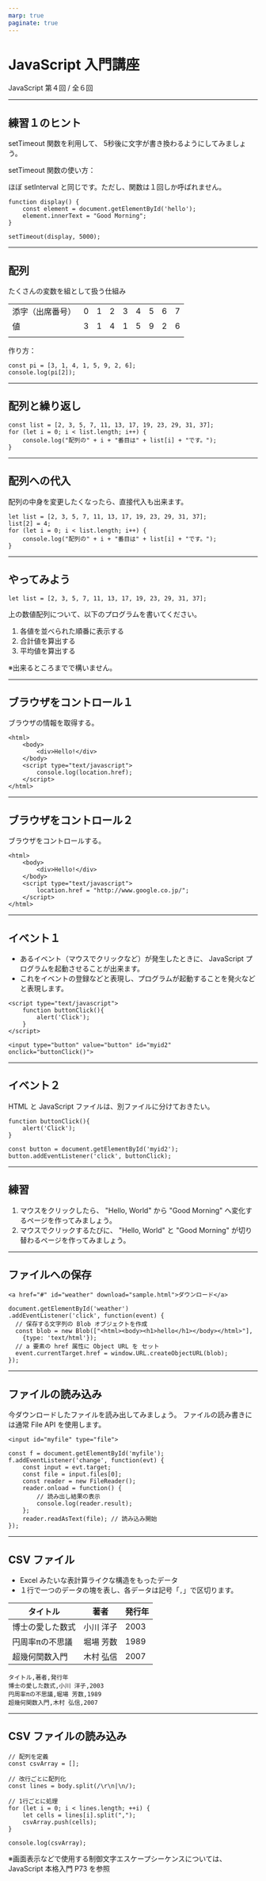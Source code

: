 ```yaml
---
marp: true
paginate: true
---
```

# JavaScript 入門講座

JavaScript 第４回 / 全６回

<!-- 
$theme: gaia
template: invert
-->

<!-- footer: JavaScript 入門講座 第４回 -->

---
## 練習１のヒント

setTimeout 関数を利用して、 5秒後に文字が書き換わるようにしてみましょう。

setTimeout 関数の使い方：

ほぼ setInterval と同じです。ただし、関数は１回しか呼ばれません。

~~~
function display() {
    const element = document.getElementById('hello');
    element.innerText = "Good Morning";
}

setTimeout(display, 5000);
~~~

---
## 配列

たくさんの変数を組として扱う仕組み

| | | | | | | | | |
| :--- | :---: | :---: | :---: | :---: | :---: | :---: | :---: | :---: |
| 添字（出席番号） | 0 | 1 | 2 | 3 | 4 | 5 | 6 | 7 |
| 値 | 3 | 1 | 4 | 1 | 5 | 9 | 2 | 6 |
| | | | | | | | | |

作り方：
~~~
const pi = [3, 1, 4, 1, 5, 9, 2, 6];
console.log(pi[2]);
~~~

---
## 配列と繰り返し

~~~
const list = [2, 3, 5, 7, 11, 13, 17, 19, 23, 29, 31, 37];
for (let i = 0; i < list.length; i++) {
    console.log("配列の" + i + "番目は" + list[i] + "です。");
}
~~~

---
## 配列への代入

配列の中身を変更したくなったら、直接代入も出来ます。

~~~
let list = [2, 3, 5, 7, 11, 13, 17, 19, 23, 29, 31, 37];
list[2] = 4;
for (let i = 0; i < list.length; i++) {
    console.log("配列の" + i + "番目は" + list[i] + "です。");
}
~~~

---
## やってみよう

~~~
let list = [2, 3, 5, 7, 11, 13, 17, 19, 23, 29, 31, 37];
~~~

上の数値配列について、以下のプログラムを書いてください。

1. 各値を並べられた順番に表示する
1. 合計値を算出する
1. 平均値を算出する

※出来るところまでで構いません。

---
## ブラウザをコントロール１

ブラウザの情報を取得する。

~~~
<html>
    <body>
        <div>Hello!</div>
    </body>
    <script type="text/javascript">
        console.log(location.href);
    </script>
</html>
~~~

---
## ブラウザをコントロール２

ブラウザをコントロールする。

~~~
<html>
    <body>
        <div>Hello!</div>
    </body>
    <script type="text/javascript">
        location.href = "http://www.google.co.jp/";
    </script>
</html>
~~~

---
## イベント１

- あるイベント（マウスでクリックなど）が発生したときに、 JavaScript プログラムを起動させることが出来ます。
- これをイベントの登録などと表現し、プログラムが起動することを発火などと表現します。

~~~
<script type="text/javascript">
    function buttonClick(){
        alert('Click');
    }
</script>

<input type="button" value="button" id="myid2" onclick="buttonClick()">
~~~

---
## イベント２

HTML と JavaScript ファイルは、別ファイルに分けておきたい。

~~~
function buttonClick(){
    alert('Click');
}

const button = document.getElementById('myid2');
button.addEventListener('click', buttonClick);
~~~

---
## 練習

1. マウスをクリックしたら、 "Hello, World" から "Good Morning" へ変化するページを作ってみましょう。
1. マウスでクリックするたびに、 "Hello, World" と "Good Morning" が切り替わるページを作ってみましょう。

---
## ファイルへの保存

~~~
<a href="#" id="weather" download="sample.html">ダウンロード</a>
~~~

~~~
document.getElementById('weather')
.addEventListener('click', function(event) {
  // 保存する文字列の Blob オブジェクトを作成
  const blob = new Blob(["<html><body><h1>hello</h1></body></html>"],
    {type: 'text/html'});
  // a 要素の href 属性に Object URL を セット
  event.currentTarget.href = window.URL.createObjectURL(blob);
});
~~~

---
## ファイルの読み込み

今ダウンロードしたファイルを読み出してみましょう。
ファイルの読み書きには通常 File API を使用します。

~~~
<input id="myfile" type="file">
~~~

~~~
const f = document.getElementById('myfile');
f.addEventListener('change', function(evt) {
    const input = evt.target;
    const file = input.files[0];
    const reader = new FileReader();
    reader.onload = function() {
        // 読み出し結果の表示
        console.log(reader.result);
    };
    reader.readAsText(file); // 読み込み開始
});
~~~

---
## CSV ファイル

- Excel みたいな表計算ライクな構造をもったデータ
- １行で一つのデータの塊を表し、各データは記号「`,`」で区切ります。

|タイトル|著者|発行年|
|---|---|---|
|博士の愛した数式|小川 洋子|2003|
|円周率πの不思議|堀場 芳数|1989|
|超幾何関数入門|木村 弘信|2007|

~~~
タイトル,著者,発行年
博士の愛した数式,小川 洋子,2003
円周率πの不思議,堀場 芳数,1989
超幾何関数入門,木村 弘信,2007
~~~

---
## CSV ファイルの読み込み

~~~
// 配列を定義
const csvArray = [];
 
// 改行ごとに配列化
const lines = body.split(/\r\n|\n/);
 
// 1行ごとに処理
for (let i = 0; i < lines.length; ++i) {
    let cells = lines[i].split(",");
    csvArray.push(cells);
}

console.log(csvArray);
~~~

※画面表示などで使用する制御文字エスケープシーケンスについては、 JavaScript 本格入門 P73 を参照